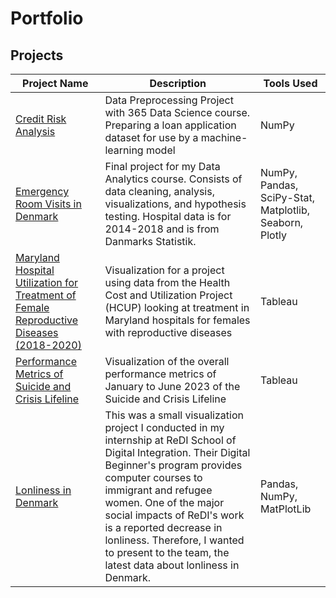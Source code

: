 # Portfolio





## Projects

|Project Name| Description| Tools Used|
|---|---|---|
|[Credit Risk Analysis](https://github.com/ALRH-978/ALRH-978/blob/main/Credit%20Risk%20Analysis/Credit_Risk_Analysis_Project%20(1).ipynb)| Data Preprocessing Project with 365 Data Science course. Preparing a loan application dataset for use by a machine-learning model| NumPy|
|[Emergency Room Visits in Denmark](https://github.com/ALRH-978/ALRH-978/blob/main/ER%20Visits%20in%20Denmark/ER_Visits_in_Denmark.ipynb)| Final project for my Data Analytics course. Consists of data cleaning, analysis, visualizations, and hypothesis testing. Hospital data is for 2014-2018 and is from Danmarks Statistik.| NumPy, Pandas, SciPy-Stat, Matplotlib, Seaborn, Plotly|
|[Maryland Hospital Utilization for Treatment of Female Reproductive Diseases (2018-2020)](https://github.com/ALRH-978/ALRH-978/blob/main/Maryland%20Hospital%20Utilization/Maryland%20Hospital%20Utilization-%20Female%20Reproductive%20Diseases%20(1).pdf)| Visualization for a project using data from the Health Cost and Utilization Project (HCUP) looking at treatment in Maryland hospitals for females with reproductive diseases | Tableau|
|[Performance Metrics of Suicide and Crisis Lifeline](https://github.com/ALRH-978/ALRH-978/blob/main/988%20Suicide%20and%20Crisis%20Lifeline%20Performance/988%20Suicide%20and%20Crisis%20Lifeline%20(2023)%20(1).pdf)| Visualization of the overall performance metrics of January to June 2023 of the Suicide and Crisis Lifeline| Tableau|
[Lonliness in Denmark](Lonliness_Research_in_Denmark])| This was a small visualization project I conducted in my internship at ReDI School of Digital Integration. Their Digital Beginner's program provides computer courses to immigrant and refugee women. One of the major social impacts of ReDI's work is a reported decrease in lonliness. Therefore, I wanted to present to the team, the latest data about lonliness in Denmark. | Pandas, NumPy, MatPlotLib|
